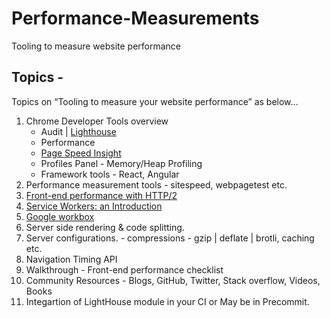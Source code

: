 # Performance-Measurements
Tooling to measure website performance

## Topics -
Topics on “Tooling to measure your website performance” as below…
 
1. Chrome Developer Tools overview
    - Audit | [Lighthouse](https://developers.google.com/web/tools/lighthouse/)
    - Performance
    - [Page Speed Insight](https://developers.google.com/speed/docs/insights/about)
    - Profiles Panel - Memory/Heap Profiling
    - Framework tools - React, Angular
2. Performance measurement tools - sitespeed, webpagetest etc.
3. [Front-end performance with HTTP/2](https://hpbn.co/http2/)
4. [Service Workers: an Introduction](https://developers.google.com/web/fundamentals/primers/service-workers/)
5. [Google workbox](https://developers.google.com/web/tools/workbox/)
4. Server side rendering & code splitting.
5. Server configurations. - compressions - gzip | deflate | brotli, caching etc.
6. Navigation Timing API
7. Walkthrough - Front-end performance checklist
8. Community Resources - Blogs, GitHub, Twitter, Stack overflow, Videos, Books
9. Integartion of LightHouse module in your CI or May be in Precommit.
